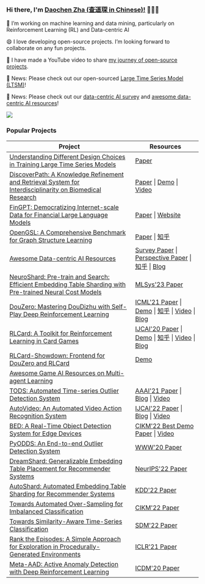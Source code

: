 ### Hi there, I'm [Daochen Zha (查道琛 in Chinese)!](https://dczha.com/) 👋👋👋

<!---🌱 I’m currently a Machine Learning Engineer at Airbnb. I obtained my PhD from CS@Rice-->

🔭 I’m working on machine learning and data mining, particularly on Reinforcement Learning (RL) and Data-centric AI

😄 I love developing open-source projects. I’m looking forward to collaborate on any fun projects.

🤔 I have made a YouTube video to share [my journey of open-source projects](https://youtu.be/UBn9ks8fj80).

:loudspeaker: News: Please check out our open-sourced [Large Time Series Model (LTSM)](https://github.com/daochenzha/ltsm)!

:loudspeaker: News: Please check out our [data-centric AI survey](https://arxiv.org/abs/2303.10158) and [awesome data-centric AI resources](https://github.com/daochenzha/data-centric-AI)!

<img src="https://github-readme-stats-git-masterorgs-github-readme-stats-team.vercel.app/api?username=daochenzha&include_orgs=true&show_icons=true&bg_color=00000000" />



### Popular Projects

| Project  | Resources |
|---|---|
| [Understanding Different Design Choices in Training Large Time Series Models](https://github.com/daochenzha/ltsm) | [Paper](https://arxiv.org/abs/2406.14045) 
| [DiscoverPath: A Knowledge Refinement and Retrieval System for Interdisciplinarity on Biomedical Research](https://github.com/ynchuang/DiscoverPath) | [Paper](https://arxiv.org/abs/2309.01808) \| [Demo](http://www.discoverpath.top/) \| [Video](https://youtu.be/xcDzBl7jp-s) |
| [FinGPT: Democratizing Internet-scale Data for Financial Large Language Models](https://github.com/AI4Finance-Foundation/FinGPT) | [Paper](https://arxiv.org/abs/2307.10485) \| [Website](https://ai4finance-foundation.github.io/FinNLP/) |
| [OpenGSL: A Comprehensive Benchmark for Graph Structure Learning](https://github.com/OpenGSL/OpenGSL) | [Paper](https://arxiv.org/abs/2306.10280) \| [知乎](https://zhuanlan.zhihu.com/p/642738341) |
| [Awesome Data-centric AI Resources](https://github.com/daochenzha/data-centric-AI) | [Survey Paper](https://arxiv.org/abs/2303.10158) \| [Perspective Paper](https://arxiv.org/abs/2301.04819) \| [知乎](https://zhuanlan.zhihu.com/p/617057227) \| [Blog](https://medium.com/towards-data-science/what-are-the-data-centric-ai-concepts-behind-gpt-models-a590071bb727) |
| [NeuroShard: Pre-train and Search: Efficient Embedding Table Sharding with Pre-trained Neural Cost Models](https://github.com/daochenzha/neuroshard) | [MLSys'23 Paper](https://arxiv.org/abs/2305.01868) |
| [DouZero: Mastering DouDizhu with Self-Play Deep Reinforcement Learning](https://github.com/kwai/DouZero)  | [ICML'21 Paper](https://arxiv.org/abs/2106.06135) \| [Demo](https://www.douzero.org/) \| [知乎](https://zhuanlan.zhihu.com/p/526723604) \| [Video](https://youtu.be/inHIi8sej7Y) \| [Blog](https://medium.com/towards-data-science/douzero-mastering-doudizhu-with-reinforcement-learning-864363549c6a) |
| [RLCard: A Toolkit for Reinforcement Learning in Card Games](https://github.com/datamllab/rlcard) | [IJCAI'20 Paper](https://www.ijcai.org/proceedings/2020/0764.pdf) \| [Demo](https://www.douzero.org/) \| [知乎](https://zhuanlan.zhihu.com/p/526723604) \| [Video](https://youtu.be/krK2jmSdKZc) \| [Blog](https://medium.com/towards-data-science/rlcard-building-your-own-poker-ai-in-3-steps-398aa864a0db) |
| [RLCard-Showdown: Frontend for DouZero and RLCard](https://github.com/datamllab/rlcard-showdown) | [Demo](https://www.douzero.org/) |
| [Awesome Game AI Resources on Multi-agent Learning](https://github.com/datamllab/awesome-game-ai)  |   |
| [TODS: Automated Time-series Outlier Detection System](https://github.com/datamllab/tods) | [AAAI'21 Paper](https://arxiv.org/abs/2009.09822) \| [Blog](https://medium.com/towards-data-science/tods-detecting-outliers-from-time-series-data-2d4bd2e91381) \| [Video](https://youtu.be/H0bBXuDUe7s) |
| [AutoVideo: An Automated Video Action Recognition System](https://github.com/datamllab/autovideo)  | [IJCAI'22 Paper](https://arxiv.org/abs/2108.04212) \| [Blog](https://towardsdatascience.com/autovideo-an-automated-video-action-recognition-system-43198beff99d) \| [Video](https://youtu.be/BEInjBjeIuo) |
| [BED: A Real-Time Object Detection System for Edge Devices](https://github.com/datamllab/BED_main) | [CIKM'22 Best Demo Paper](https://arxiv.org/abs/2202.07503) \| [Video](https://youtu.be/0tY31_cECCA) |
| [PyODDS: An End-to-end Outlier Detection System](https://github.com/datamllab/pyodds) | [WWW'20 Paper](https://arxiv.org/abs/2003.05602) |
| [DreamShard: Generalizable Embedding Table Placement for Recommender Systems](https://github.com/daochenzha/dreamshard) | [NeurIPS'22 Paper](https://arxiv.org/abs/2210.02023) |
| [AutoShard: Automated Embedding Table Sharding for Recommender Systems](https://github.com/daochenzha/autoshard) | [KDD'22 Paper](https://arxiv.org/abs/2208.06399) |
| [Towards Automated Over-Sampling for Imbalanced Classification](https://github.com/daochenzha/autosmote) | [CIKM'22 Paper](https://arxiv.org/abs/2208.12433) |
| [Towards Similarity-Aware Time-Series Classification](https://github.com/daochenzha/SimTSC) | [SDM'22 Paper](https://arxiv.org/abs/2201.01413) |
| [Rank the Episodes: A Simple Approach for Exploration in Procedurally-Generated Environments](https://github.com/daochenzha/rapid) | [ICLR'21 Paper](https://arxiv.org/abs/2101.08152) |
| [Meta-AAD: Active Anomaly Detection with Deep Reinforcement Learning](https://github.com/daochenzha/Meta-AAD) | [ICDM'20 Paper](https://arxiv.org/abs/2009.07415) |




<!--
**daochenzha/daochenzha** is a ✨ _special_ ✨ repository because its `README.md` (this file) appears on your GitHub profile.

Here are some ideas to get you started:

- 🔭 I’m currently working on ...
- 🌱 I’m currently learning ...
- 👯 I’m looking to collaborate on ...
- 🤔 I’m looking for help with ...
- 💬 Ask me about ...
- 📫 How to reach me: ...
- 😄 Pronouns: ...
- ⚡ Fun fact: ...
-->
